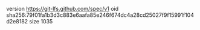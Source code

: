 version https://git-lfs.github.com/spec/v1
oid sha256:79f01fa1b3d3c883e6aafa85e246f674dc4a28cd25027f9f15991f104d2e8182
size 1035
